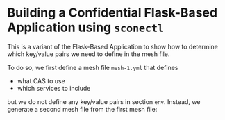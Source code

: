 # Building a Confidential Flask-Based Application using `sconectl`

This is a variant of the Flask-Based Application to show how to determine which key/value pairs we need to define in the mesh file.

To do so, we first define a mesh file `mesh-1.yml` that defines

- what CAS to use
- which services to include

but we do not define any key/value pairs in section `env`.  Instead, we generate a second mesh file from the first mesh file:


